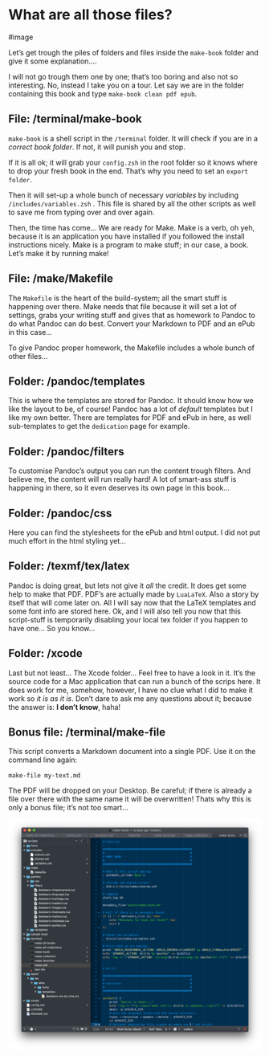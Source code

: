 # What are all those files?

#image

Let’s get trough the piles of folders and files inside the `make-book` folder and give it some explanation....

I will not go trough them one by one; that’s too boring and also not so interesting. No, instead I take you on a tour. Let say we are in the folder containing this book and type `make-book clean pdf epub`.

## File: /terminal/make-book

`make-book` is a shell script in the `/terminal` folder. It will check if you are in a *correct book folder*. If not, it will punish you and stop.

If it is all ok; it will grab your `config.zsh` in the root folder so it knows where to drop your fresh book in the end. That’s why you need to set an `export folder`.

Then it will set-up a whole bunch of necessary  *variables* by including `/includes/variables.zsh` . This file is shared by all the other scripts as well to save me from typing over and over again.

Then, the time has come... We are ready for Make. Make is a verb, oh yeh, because it is an application you have installed if you followed the install instructions nicely. Make is a program to make stuff; in our case, a book. Let’s make it by running make!

## File: /make/Makefile

The `Makefile` is the heart of the build-system; all the smart stuff is happening over there. Make needs that file because it will set a lot of settings, grabs your writing stuff and gives that as homework to Pandoc to do what Pandoc can do best. Convert your Markdown to PDF and an ePub in this case...

To give Pandoc proper homework, the Makefile includes a whole bunch of other files...

## Folder: /pandoc/templates

This is where the templates are stored for Pandoc. It should know how we like the layout to be, of course! Pandoc has a lot of *default* templates but I like my own better. There are templates for PDF and ePub in here, as well sub-templates to get the `dedication` page for example.

## Folder: /pandoc/filters

To customise Pandoc’s output you can run the content trough filters. And believe me, the content will run really hard! A lot of smart-ass stuff is happening in there, so it even deserves its own page in this book... 

## Folder: /pandoc/css

Here you can find the stylesheets for the ePub and html output. I did not put much effort in the html styling yet...

## Folder: /texmf/tex/latex

Pandoc is doing great, but lets not give it *all* the credit. It does get some help to make that PDF. PDF’s are actually made by `LuaLaTeX`. Also a story by itself that will come later on. All I will say now that the LaTeX templates and some font info are stored here. Ok, and I will also tell you now that this script-stuff is temporarily disabling your local tex folder if you happen to have one... So you know...

## Folder: /xcode

Last but not least... The Xcode folder... Feel free to have a look in it. It’s the source code for a Mac application that can run a bunch of the scrips here.
It does work for me, somehow, however, I have no clue what I did to make it work so *it is as it is*. Don’t dare to ask me any questions about it; because the answer is: **I don’t know**, haha!

## Bonus file: /terminal/make-file

This script converts a Markdown document into a single PDF. Use it on the command line again:

	make-file my-text.md

The PDF will be dropped on your Desktop. Be careful; if there is already a file over there with the same name it will be overwritten! Thats why this is only a bonus file; it’s not too smart...

![Textmate, often my best mate!](images/textmate.png)

